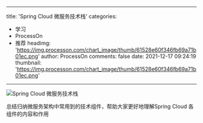 
---
title: 'Spring Cloud 微服务技术栈'
categories: 
 - 学习
 - ProcessOn
 - 推荐
headimg: 'https://img.processon.com/chart_image/thumb/61528e60f346fb69a71b01ec.png'
author: ProcessOn
comments: false
date: 2021-12-17 09:24:19
thumbnail: 'https://img.processon.com/chart_image/thumb/61528e60f346fb69a71b01ec.png'
---

<div>   
<img class="thumb" alt="Spring Cloud 微服务技术栈" src="https://img.processon.com/chart_image/thumb/61528e60f346fb69a71b01ec.png" referrerpolicy="no-referrer">
<p>总结归纳微服务架构中常用到的技术组件，帮助大家更好地理解Spring Cloud 各组件的内容和作用</p>  
</div>
            